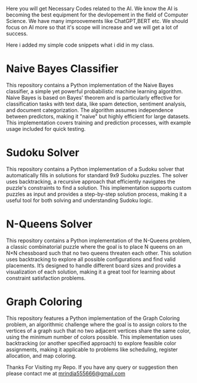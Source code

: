 Here you will get Necessary Codes related to the AI.
We know the AI is becoming the best equipment for the devlopement in the field of Computer Science.
We have many improovements like ChatGPT,BERT etc.
We should focus on AI more so that it's scope will increase and we will get a lot of success.

Here i added my simple code snippets what i did in my class.

# Naive Bayes Classifier
This repository contains a Python implementation of the Naive Bayes classifier, a simple yet powerful probabilistic machine learning algorithm. Naive Bayes is based on Bayes' theorem and is particularly effective for classification tasks with text data, like spam detection, sentiment analysis, and document categorization. The algorithm assumes independence between predictors, making it "naive" but highly efficient for large datasets. This implementation covers training and prediction processes, with example usage included for quick testing.

# Sudoku Solver
This repository contains a Python implementation of a Sudoku solver that automatically fills in solutions for standard 9x9 Sudoku puzzles. The solver uses backtracking, a recursive approach that efficiently navigates the puzzle's constraints to find a solution. This implementation supports custom puzzles as input and provides a step-by-step solution process, making it a useful tool for both solving and understanding Sudoku logic.

# N-Queens Solver
This repository contains a Python implementation of the N-Queens problem, a classic combinatorial puzzle where the goal is to place N queens on an N×N chessboard such that no two queens threaten each other. This solution uses backtracking to explore all possible configurations and find valid placements. It’s designed to handle different board sizes and provides a visualization of each solution, making it a great tool for learning about constraint satisfaction problems.

# Graph Coloring
This repository features a Python implementation of the Graph Coloring problem, an algorithmic challenge where the goal is to assign colors to the vertices of a graph such that no two adjacent vertices share the same color, using the minimum number of colors possible. This implementation uses backtracking (or another specified approach) to explore feasible color assignments, making it applicable to problems like scheduling, register allocation, and map coloring.



Thanks For Visiting my Repo. If you have any query or suggestion then please contact me at mrindia555666@gmail.com
